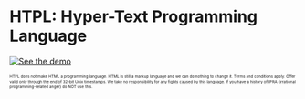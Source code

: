 # HTPL: Hyper-Text Programming Language

[![See the demo](https://i.imgur.com/ZdUlVJd.png)](https://youtu.be/dQw4w9WgXcQ)


<sub><sub><sub><sub>HTPL does not make HTML a programming language. HTML is still a markup language and we can do nothing to change it. Terms and conditions apply. Offer valid only through the end of 32-bit Unix timestamps. We take no responsibility for any fights caused by this language. If you have a history of IPRA (irrational programming-related anger) do NOT use this.</sub></sub></sub></sub>
